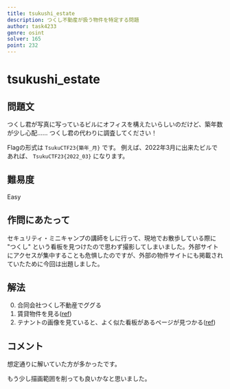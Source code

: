 ```yaml
---
title: tsukushi_estate
description: つくし不動産が扱う物件を特定する問題
author: task4233
genre: osint
solver: 165
point: 232
---
```


# tsukushi_estate
## 問題文
つくし君が写真に写っているビルにオフィスを構えたいらしいのだけど、築年数が少し心配......
つくし君の代わりに調査してください！

Flagの形式は `TsukuCTF23{築年_月}` です。
例えば、2022年3月に出来たビルであれば、 `TsukuCTF23{2022_03}` になります。

## 難易度
Easy

## 作問にあたって
セキュリティ・ミニキャンプの講師をしに行って、現地でお散歩している際に "つくし" という看板を見つけたので思わず撮影してしまいました。外部サイトにアクセスが集中することも危惧したのですが、外部の物件サイトにも掲載されていたために今回は出題しました。

## 解法
0. 合同会社つくし不動産でググる
1. 賃貸物件を見る([ref](https://www.tsukushifudousan.jp/kasi-office/mie/result/))
2. テナントの画像を見ていると、よく似た看板があるページが見つかる([ref](https://www.tsukushifudousan.jp/kasi-office/detail-63aa82d3e3431635bd92d7da/))

## コメント
想定通りに解いていた方が多かったです。

もう少し描画範囲を削っても良いかなと思いました。
